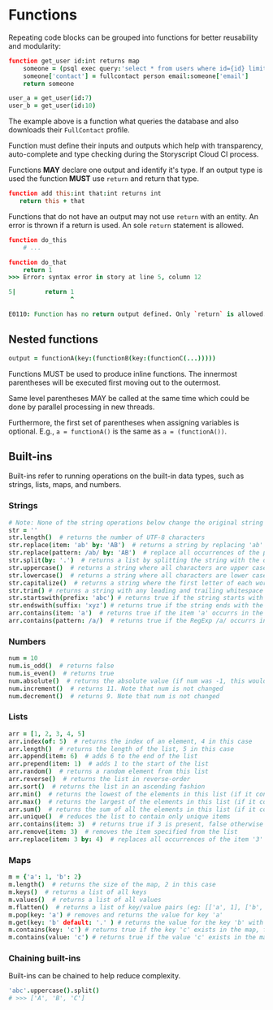 # Functions

Repeating code blocks can be grouped into functions for better reusability and modularity:

```coffeescript
function get_user id:int returns map
    someone = (psql exec query:'select * from users where id={id} limit 1;')[0]
    someone['contact'] = fullcontact person email:someone['email']
    return someone

user_a = get_user(id:7)
user_b = get_user(id:10)
```

The example above is a function what queries the database and also downloads their `FullContact` profile.

Function must define their inputs and outputs which help with transparency, auto-complete and type checking during the Storyscript Cloud CI process.

Functions **MAY** declare one output and identify it's type. If an output type is used the function **MUST** use `return` and return that type.

```coffeescript
function add this:int that:int returns int
   return this + that
```

Functions that do not have an output may not use `return` with an entity.
An error is thrown if a return is used. An sole `return` statement is allowed.

```coffeescript
function do_this
    # ...

function do_that
    return 1
>>> Error: syntax error in story at line 5, column 12

5|        return 1
                 ^

E0110: Function has no return output defined. Only `return` is allowed.
```

## Nested functions

```coffeescript
output = functionA(key:(functionB(key:(functionC(...)))))
```

Functions MUST be used to produce inline functions. The innermost parentheses will be executed first moving out to the outermost.

Same level parentheses MAY be called at the same time which could be done by parallel processing in new threads.

Furthermore, the first set of parentheses when assigning variables is optional. E.g., `a = functionA()` is the same as `a = (functionA())`.

## Built-ins

Built-ins refer to running operations on the built-in data types, such as strings, lists, maps, and numbers.

### Strings

```coffeescript
# Note: None of the string operations below change the original string in any form
str = ''
str.length()  # returns the number of UTF-8 characters
str.replace(item: 'ab' by: 'AB')  # returns a string by replacing 'ab' with 'AB'
str.replace(pattern: /ab/ by: 'AB')  # replace all occurrences of the pattern RegExp /ab/ with 'ab'
str.split(by: '.')  # returns a list by splitting the string with the delimiter
str.uppercase()  # returns a string where all characters are upper cased
str.lowercase()  # returns a string where all characters are lower cased
str.capitalize()  # returns a string where the first letter of each word is capitalized (eg: 'jane smith' becomes 'Jane Smith')
str.trim() # returns a string with any leading and trailing whitespace (including tabs) removed
str.startswith(prefix: 'abc') # returns true if the string starts with the prefix 'abc'
str.endswith(suffix: 'xyz') # returns true if the string ends with the suffix 'xyz'
arr.contains(item: 'a')  # returns true if the item 'a' occurrs in the string, false otherwise
arr.contains(pattern: /a/)  # returns true if the RegExp /a/ occurrs in the string, false otherwise
```

### Numbers

```coffeescript
num = 10
num.is_odd()  # returns false
num.is_even()  # returns true
num.absolute()  # returns the absolute value (if num was -1, this would return 1)
num.increment()  # returns 11. Note that num is not changed
num.decrement()  # returns 9. Note that num is not changed
```

### Lists

```coffeescript
arr = [1, 2, 3, 4, 5]
arr.index(of: 5)  # returns the index of an element, 4 in this case
arr.length()  # returns the length of the list, 5 in this case
arr.append(item: 6)  # adds 6 to the end of the list
arr.prepend(item: 1)  # adds 1 to the start of the list
arr.random()  # returns a random element from this list
arr.reverse()  # returns the list in reverse-order
arr.sort()  # returns the list in an ascending fashion
arr.min()  # returns the lowest of the elements in this list (if it contains numbers)
arr.max()  # returns the largest of the elements in this list (if it contains numbers)
arr.sum()  # returns the sum of all the elements in this list (if it contains numbers)
arr.unique()  # reduces the list to contain only unique items
arr.contains(item: 3)  # returns true if 3 is present, false otherwise
arr.remove(item: 3)  # removes the item specified from the list
arr.replace(item: 3 by: 4)  # replaces all occurrences of the item '3' with '4'
```

### Maps

```coffeescript
m = {'a': 1, 'b': 2}
m.length()  # returns the size of the map, 2 in this case
m.keys()  # returns a list of all keys
m.values()  # returns a list of all values
m.flatten()  # returns a list of key/value pairs (eg: [['a', 1], ['b', 2]])
m.pop(key: 'a') # removes and returns the value for key 'a'
m.get(key: 'b' default: '.' ) # returns the value for the key 'b' with a 'default' value if the 'key' doesn't exist
m.contains(key: 'c') # returns true if the key 'c' exists in the map, false otherwise
m.contains(value: 'c') # returns true if the value 'c' exists in the map, false otherwise
```

### Chaining built-ins

Built-ins can be chained to help reduce complexity.

```coffeescript
'abc'.uppercase().split()
# >>> ['A', 'B', 'C']
```

